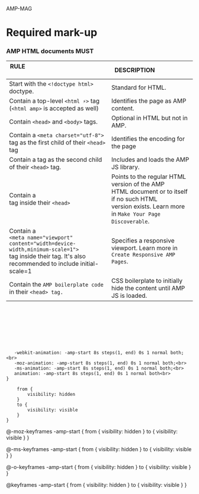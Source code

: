 AMP-MAG
# Required mark-up
### AMP HTML documents MUST


|RULE                                                     	                      | DESCRIPTION                     	|
|-------------------------------------------------------------------------------------|----------------------------------------	|
| Start with the `<!doctype html>` doctype.                                             |  Standard for HTML.  	                | 
| Contain a top-level `<html ⚡>` tag <br>(`<html amp>` is accepted as well)            |  Identifies the page as AMP content.    |
| Contain `<head>` and `<body>` tags.                                                     | Optional in HTML but not in AMP.        |
| Contain a `<meta charset="utf-8">` tag as the first child of their `<head>` tag    | Identifies the encoding for the page    |
| Contain a  <script async src="https://cdn.ampproject.org/v0.js"></script> tag as the second child of their `<head>` tag.   | Includes and loads the AMP JS library.    |
|Contain a <link rel="canonical" href="$SOME_URL"><br /> tag inside their `<head>`  | Points to the regular HTML version of the AMP <br>  HTML document or to itself if no such HTML <br>version exists. Learn more in `Make Your Page Discoverable`.|
|Contain a <br /> `<meta name="viewport" content="width=device-width,minimum-scale=1">`<br />tag inside their <head> tag. It's also recommended to include initial-scale=1 | Specifies a responsive viewport. Learn more in `Create Responsive AMP Pages`.|
| Contain the `AMP boilerplate code` in their `<head> tag.`  |  CSS boilerplate to initially hide the content until AMP JS is loaded. |
  
  
  
<br /><br /><br /><br /><br /><br />
  

  
 ``` <style amp-boilerplate>body {
	-webkit-animation: -amp-start 8s steps(1, end) 0s 1 normal both;<br>
	-moz-animation: -amp-start 8s steps(1, end) 0s 1 normal both;<br>
	-ms-animation: -amp-start 8s steps(1, end) 0s 1 normal both;<br>
	animation: -amp-start 8s steps(1, end) 0s 1 normal both<br>
}
```


``` @-webkit-keyframes -amp-start {
	from {
		visibility: hidden
	}
	to {
		visibility: visible
	}
}
```

@-moz-keyframes -amp-start {
	from {
		visibility: hidden
	}
	to {
		visibility: visible
	}
}

@-ms-keyframes -amp-start {
	from {
		visibility: hidden
	}
	to {
		visibility: visible
	}
}

@-o-keyframes -amp-start {
	from {
		visibility: hidden
	}
	to {
		visibility: visible
	}
}

@keyframes -amp-start {
	from {
		visibility: hidden
	}
	to {
		visibility: visible
	}
}

</style>
<noscript>
  <style amp-boilerplate>body {
	-webkit-animation: none;
	-moz-animation: none;
	-ms-animation: none;
	animation: none
}
</style>
</noscript>
